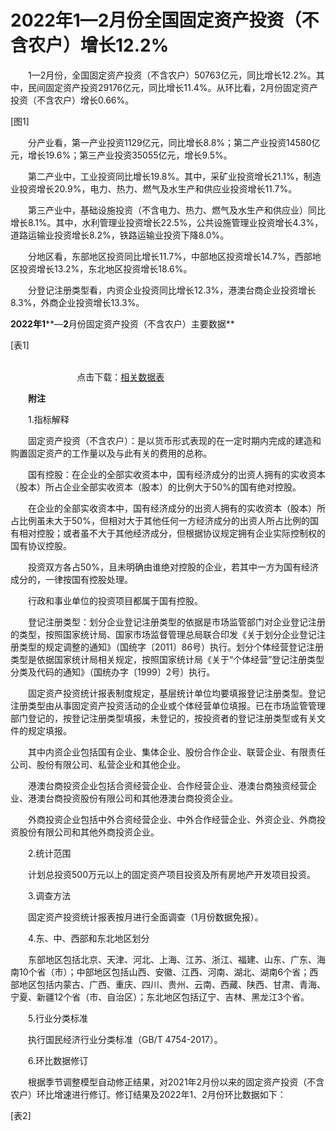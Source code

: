 # 2022年1—2月份全国固定资产投资（不含农户）增长12.2%

　　1—2月份，全国固定资产投资（不含农户）50763亿元，同比增长12.2%。其中，民间固定资产投资29176亿元，同比增长11.4%。从环比看，2月份固定资产投资（不含农户）增长0.66%。

\[图1\]

　　分产业看，第一产业投资1129亿元，同比增长8.8%；第二产业投资14580亿元，增长19.6%；第三产业投资35055亿元，增长9.5%。

　　第二产业中，工业投资同比增长19.8%。其中，采矿业投资增长21.1%，制造业投资增长20.9%，电力、热力、燃气及水生产和供应业投资增长11.7%。

　　第三产业中，基础设施投资（不含电力、热力、燃气及水生产和供应业）同比增长8.1%。其中，水利管理业投资增长22.5%，公共设施管理业投资增长4.3%，道路运输业投资增长8.2%，铁路运输业投资下降8.0%。

　　分地区看，东部地区投资同比增长11.7%，中部地区投资增长14.7%，西部地区投资增长13.2%，东北地区投资增长18.6%。

　　分登记注册类型看，内资企业投资同比增长12.3%，港澳台商企业投资增长8.3%，外商企业投资增长13.3%。

**2022****年****1****—****2****月份固定资产投资（不含农户）主要数据**

\[表1\]

                                                                                                                                                           点击下载：[相关数据表](http://www.stats.gov.cn/sj/zxfb/202302/W020230203608112010145.xlsx)              　　　　　

　　**附注**

　　1.指标解释

　　固定资产投资（不含农户）：是以货币形式表现的在一定时期内完成的建造和购置固定资产的工作量以及与此有关的费用的总称。

　　国有控股：在企业的全部实收资本中，国有经济成分的出资人拥有的实收资本（股本）所占企业全部实收资本（股本）的比例大于50%的国有绝对控股。

　　在企业的全部实收资本中，国有经济成分的出资人拥有的实收资本（股本）所占比例虽未大于50%，但相对大于其他任何一方经济成分的出资人所占比例的国有相对控股；或者虽不大于其他经济成分，但根据协议规定拥有企业实际控制权的国有协议控股。

　　投资双方各占50%，且未明确由谁绝对控股的企业，若其中一方为国有经济成分的，一律按国有控股处理。

　　行政和事业单位的投资项目都属于国有控股。

　　登记注册类型：划分企业登记注册类型的依据是市场监管部门对企业登记注册的类型，按照国家统计局、国家市场监督管理总局联合印发《关于划分企业登记注册类型的规定调整的通知》（国统字〔2011〕86号）执行。划分个体经营登记注册类型是依据国家统计局相关规定，按照国家统计局《关于“个体经营”登记注册类型分类及代码的通知》（国统办字〔1999〕2号）执行。

　　固定资产投资统计报表制度规定，基层统计单位均要填报登记注册类型。登记注册类型由从事固定资产投资活动的企业或个体经营单位填报。已在市场监管管理部门登记的，按登记注册类型填报，未登记的，按投资者的登记注册类型或有关文件的规定填报。

　　其中内资企业包括国有企业、集体企业、股份合作企业、联营企业、有限责任公司、股份有限公司、私营企业和其他企业。

　　港澳台商投资企业包括合资经营企业、合作经营企业、港澳台商独资经营企业、港澳台商投资股份有限公司和其他港澳台商投资企业。

　　外商投资企业包括中外合资经营企业、中外合作经营企业、外资企业、外商投资股份有限公司和其他外商投资企业。

　　2.统计范围

　　计划总投资500万元以上的固定资产项目投资及所有房地产开发项目投资。

　　3.调查方法

　　固定资产投资统计报表按月进行全面调查（1月份数据免报）。

　　4.东、中、西部和东北地区划分

　　东部地区包括北京、天津、河北、上海、江苏、浙江、福建、山东、广东、海南10个省（市）；中部地区包括山西、安徽、江西、河南、湖北、湖南6个省；西部地区包括内蒙古、广西、重庆、四川、贵州、云南、西藏、陕西、甘肃、青海、宁夏、新疆12个省（市、自治区）；东北地区包括辽宁、吉林、黑龙江3个省。

　　5.行业分类标准

　　执行国民经济行业分类标准（GB/T 4754-2017）。

　　6.环比数据修订

　　根据季节调整模型自动修正结果，对2021年2月份以来的固定资产投资（不含农户）环比增速进行修订。修订结果及2022年1、2月份环比数据如下：

\[表2\]